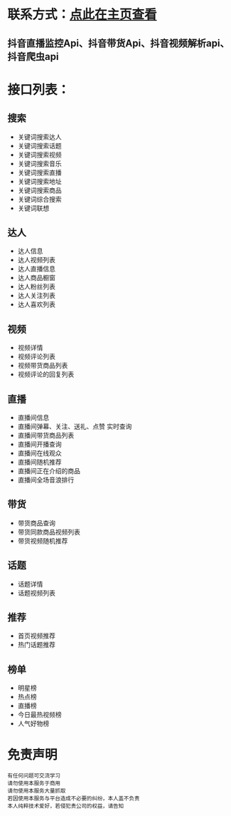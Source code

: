 # 联系方式：[点此在主页查看](https://github.com/DouYinApi) 

## 抖音直播监控Api、抖音带货Api、抖音视频解析api、抖音爬虫api
# 接口列表：   
 
## 搜索       
  
- 关键词搜索达人  
- 关键词搜索话题 
- 关键词搜索视频  
- 关键词搜索音乐 
- 关键词搜索直播
- 关键词搜索地址
- 关键词搜索商品 
- 关键词综合搜索
- 关键词联想

## 达人

- 达人信息
- 达人视频列表
- 达人直播信息
- 达人商品橱窗
- 达人粉丝列表
- 达人关注列表
- 达人喜欢列表

## 视频

- 视频详情
- 视频评论列表  
- 视频带货商品列表
- 视频评论的回复列表 

## 直播

- 直播间信息
- 直播间弹幕、关注、送礼、点赞 实时查询
- 直播间带货商品列表
- 直播间开播查询
- 直播间在线观众
- 直播间随机推荐
- 直播间正在介绍的商品
- 直播间全场音浪排行

## 带货

- 带货商品查询
- 带货同款商品视频列表
- 带货视频随机推荐

## 话题

- 话题详情
- 话题视频列表

## 推荐

- 首页视频推荐
- 热门话题推荐

## 榜单

- 明星榜
- 热点榜
- 直播榜
- 今日最热视频榜
- 人气好物榜 

#  免责声明
```
有任何问题可交流学习  
请勿使用本服务于商用   
请勿使用本服务大量抓取  
若因使用本服务与平台造成不必要的纠纷，本人盖不负责  
本人纯粹技术爱好，若侵犯贵公司的权益，请告知  
```
